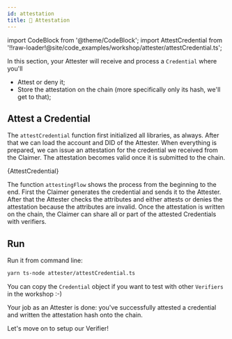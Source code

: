 ```yaml
---
id: attestation
title: 🧾 Attestation
---
```


import CodeBlock from '@theme/CodeBlock';
import AttestCredential from '!!raw-loader!@site/code_examples/workshop/attester/attestCredential.ts';

In this section, your <span className="label-role attester">Attester</span> will receive and process a `Credential` where you'll

- Attest or deny it;
- Store the attestation on the chain (more specifically only its hash, we'll get to that);

## Attest a Credential

The `attestCredential` function first initialized all libraries, as always.
After that we can load the account and DID of the <span className="label-role attester">Attester</span>.
When everything is prepared, we can issue an attestation for the credential we received from the <span className="label-role claimer">Claimer</span>.
The attestation becomes valid once it is submitted to the chain.

<CodeBlock className="language-ts" title="attester/attestCredential.ts">
  {AttestCredential}
</CodeBlock>

The function `attestingFlow` shows the process from the beginning to the end.
First the <span className="label-role claimer">Claimer</span> generates the credential and sends it to the <span className="label-role attester">Attester</span>.
After that the <span className="label-role attester">Attester</span> checks the attributes and either attests or denies the attestation because the attributes are invalid.
Once the attestation is written on the chain, the <span className="label-role claimer">Claimer</span> can share all or part of the attested Credentials with verifiers.

## Run

Run it from command line:

```bash
yarn ts-node attester/attestCredential.ts
```

You can copy the `Credential` object if you want to test with other `Verifiers` in the workshop :-)

Your job as an <span className="label-role attester">Attester</span> is done: you've successfully attested a credential and written the attestation hash onto the chain.

Let's move on to setup our <span className="label-role verifier">Verifier</span>!
